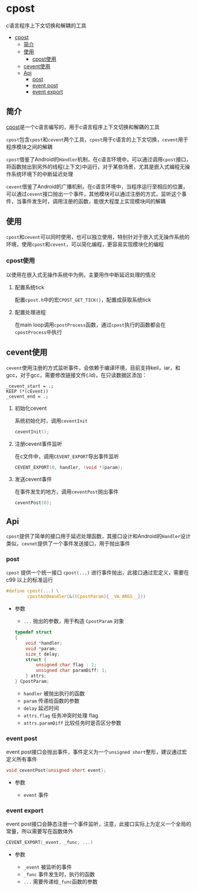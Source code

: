 # cpost

c语言程序上下文切换和解耦的工具

- [cpost](#cpost)
  - [简介](#简介)
  - [使用](#使用)
    - [cpost使用](#cpost使用)
  - [cevent使用](#cevent使用)
  - [Api](#api)
    - [post](#post)
    - [event post](#event-post)
    - [event export](#event-export)

## 简介

[cpost](https://github.com/NevermindZZT/cpost)是一个c语言编写的，用于c语言程序上下文切换和解耦的工具

`cpost`包含`cpost`和`cevent`两个工具，`cpost`用于c语言的上下文切换，`cevent`用于程序模块之间的解耦

`cpost`借鉴了Android的`Handler`机制，在c语言环境中，可以通过调用`cpost`接口，将函数抛出到另外的线程(上下文)中运行，对于某些场景，尤其是嵌入式编程无操作系统环境下的中断延迟处理

`cevent`借鉴了Android的广播机制，在c语言环境中，当程序运行至相应的位置，可以通过`cevent`接口抛出一个事件，其他模块可以通过注册的方式，监听这个事件，当事件发生时，调用注册的函数，能很大程度上实现模块间的解耦

## 使用

`cpost`和`cevent`可以同时使用，也可以独立使用，特别针对于嵌入式无操作系统的环境，使用`cpost`和`cevent`，可以简化编程，更容易实现模块化的编程

### cpost使用

以使用在嵌入式无操作系统中为例，主要用作中断延迟处理的情况

1. 配置系统tick

    配置`cpost.h`中的宏`CPOST_GET_TICK()`，配置成获取系统tick

2. 配置处理进程

    在main loop调用`cpostProcess`函数，通过`cpost`执行的函数都会在`cpostProcess`中执行

## cevent使用

`cevent`使用注册的方式监听事件，会依赖于编译环境，目前支持keil，iar，和gcc，对于gcc，需要修改链接文件(.ld)，在只读数据区添加：

```ld
_cevent_start = .;
KEEP (*(cEvent))
_cevent_end = .;
```

1. 初始化cevent

    系统初始化时，调用`ceventInit`

    ```c
    ceventInit();
    ```

2. 注册cevent事件监听

    在c文件中，调用`CEVENT_EXPORT`导出事件监听

    ```c
    CEVENT_EXPORT(0, handler, (void *)param);
    ```

3. 发送cevent事件

    在事件发生的地方，调用`ceventPost`抛出事件

    ```c
    ceventPost(0);
    ```

## Api

`cpost`提供了简单的接口用于延迟处理函数，其接口设计和Android的`Handler`设计类似，`cevnet`提供了一个事件发送接口，用于抛出事件

### post

`cpost` 提供一个统一接口 `cpost(...)` 进行事件抛出，此接口通过宏定义，需要在 c99 以上的标准运行

```c
#define cpost(...) \
        cpostAddHandler(&((CpostParam){__VA_ARGS__}))
```

- 参数

  - `...` 抛出的参数，用于构造 `CpostParam` 对象

  ```c
  typedef struct
  {
      void *handler;
      void *param;
      size_t delay;
      struct {
          unsigned char flag : 2;
          unsigned char paramDiff: 1;
      } attrs;
  } CpostParam;
  ```

  - `handler` 被抛出执行的函数
  - `param` 传递给函数的参数
  - `delay` 延迟时间
  - `attrs.flag` 任务冲突时处理 flag
  - `attrs.paramDiff` 比较任务时是否区分参数

### event post

event post接口会抛出事件，事件定义为一个`unsigned short`整形，建议通过宏定义所有事件

```c
void ceventPost(unsigned short event);
```

- 参数

  - `event` 事件

### event export

event post接口会静态注册一个事件监听，注意，此接口实际上为定义一个全局的常量，所以需要写在函数体外

```c
CEVENT_EXPORT(_event, _func, ...)
```

- 参数

  - `_event` 被监听的事件
  - `_func` 事件发生时，执行的函数
  - `...` 需要传递给`_func`函数的参数
